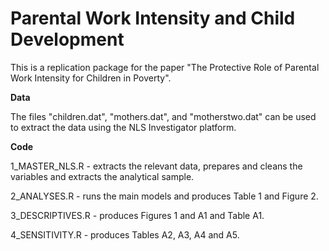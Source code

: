 # Parental Work Intensity and Child Development
This is a replication package for the paper "The Protective Role of Parental Work Intensity for Children in Poverty".

**Data** 

The files "children.dat", "mothers.dat", and "motherstwo.dat" can be used to extract the data using the NLS Investigator platform.

**Code**

1_MASTER_NLS.R - extracts the relevant data, prepares and cleans the variables and extracts the analytical sample.

2_ANALYSES.R - runs the main models and produces Table 1 and Figure 2.

3_DESCRIPTIVES.R - produces Figures 1 and A1 and Table A1.

4_SENSITIVITY.R - produces Tables A2, A3, A4 and A5.
